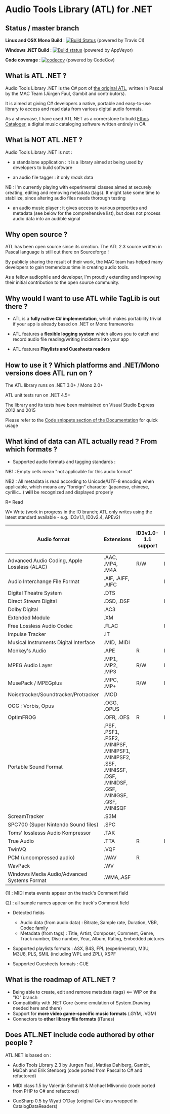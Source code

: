 # Audio Tools Library (ATL) for .NET

## Status / master branch

__Linux and OSX Mono Build__ : [![Build Status](https://travis-ci.org/Zeugma440/atldotnet.svg?branch=master)](https://travis-ci.org/Zeugma440/atldotnet) (powered by Travis CI)


__Windows .NET Build__ : [![Build status](https://ci.appveyor.com/api/projects/status/s4y0e3g6fxncdhi6/branch/master?svg=true)](https://ci.appveyor.com/project/Zeugma440/atldotnet/branch/master) (powered by AppVeyor)


__Code coverage__ : [![codecov](https://codecov.io/gh/Zeugma440/atldotnet/branch/master/graph/badge.svg)](https://codecov.io/gh/Zeugma440/atldotnet) (powered by CodeCov)


## What is ATL .NET ?

Audio Tools Library .NET is the C# port of [the original ATL](http://mac.sourceforge.net/atl/), written in Pascal by the MAC Team (Jürgen Faul, Gambit and contributors).

It is aimed at giving C# developers a native, portable and easy-to-use library to access and read data from various digital audio formats.

As a showcase, I have used ATL.NET as a cornerstone to build [Ethos Cataloger](https://trello.com/b/ZAzRjbXZ/ethos-cataloger), a digital music cataloging software written entirely in C#.


## What is NOT ATL .NET ?

Audio Tools Library .NET is not :

* a standalone application : it is a library aimed at being used by developers to build software

* an audio file tagger : it only _reads_ data

NB : I'm currently playing with experimental classes aimed at securely creating, editing and removing metadata (tags). It might take some time to stabilize, since altering audio files needs thorough testing

* an audio music player : it gives access to various properties and metadata (see below for the comprehensive list), but does not process audio data into an audible signal


## Why open source ?

ATL has been open source since its creation. The ATL 2.3 source written in Pascal language is still out there on Sourceforge !

By publicly sharing the result of their work, the MAC team has helped many developers to gain tremendous time in creating audio tools.

As a fellow audiophile and developer, I'm proudly extending and improving their initial contribution to the open source community.


## Why would I want to use ATL while TagLib is out there ?

* ATL is a __fully native C# implementation__, which makes portability trivial if your app is already based on .NET or Mono frameworks

* ATL features a __flexible logging system__ which allows you to catch and record audio file reading/writing incidents into your app
  
* ATL features __Playlists and Cuesheets readers__


## How to use it ?  Which platforms and .NET/Mono versions does ATL run on ?

The ATL library runs on .NET 3.0+ / Mono 2.0+

ATL unit tests run on .NET 4.5+

The library and its tests have been maintained on Visual Studio Express 2012 and 2015

Please refer to the [Code snippets section of the Documentation](Usage-_-Code-snippets) for quick usage


## What kind of data can ATL actually read ? From which formats ?

* Supported audio formats and tagging standards :

NB1 : Empty cells mean "not applicable for this audio format"

NB2 : All metadata is read according to Unicode/UTF-8 encoding when applicable, which means any "foreign" character (japanese, chinese, cyrillic...) __will__ be recognized and displayed properly

R= Read

W= Write (work in progress in the IO branch; ATL only writes using the latest standard available - e.g. ID3v1.1, ID3v2.4, APEv2)


Audio format | Extensions | ID3v1.0-1.1 support | ID3v2.2-2.4 support | APEtag 1.0-2.0 support | Format-specific tagging support
---|---|---|---|---|---
Advanced Audio Coding, Apple Lossless (ALAC) | .AAC, .MP4, .M4A | R/W | R/W | R/W | R/W
Audio Interchange File Format | .AIF, .AIFF, .AIFC |  | R |  | R
Digital Theatre System | .DTS |  |  |  | 
Direct Stream Digital | .DSD, .DSF |  | R/W |  | 
Dolby Digital | .AC3 |  |  | R/W | 
Extended Module | .XM |  |  |  | R (2)
Free Lossless Audio Codec | .FLAC |  | R/W |  | R/W
Impulse Tracker | .IT |  |  |  | R (2)
Musical Instruments Digital Interface | .MID, .MIDI |  |  |  | R (1)
Monkey's Audio | .APE | R | R | R | 
MPEG Audio Layer | .MP1, .MP2, .MP3 | R/W | R/W | R/W | |
MusePack / MPEGplus|.MPC, .MP+|R/W|R/W|R/W| |
Noisetracker/Soundtracker/Protracker|.MOD| | | |R (2)|
OGG : Vorbis, Opus|.OGG, .OPUS| | | |R/W|
OptimFROG|.OFR, .OFS|R|R|R| |
Portable  Sound Format|.PSF, .PSF1, .PSF2, .MINIPSF, .MINIPSF1, .MINIPSF2, .SSF, .MINISSF, .DSF, .MINIDSF, .GSF, .MINIGSF, .QSF, .MINISQF| | | |R|
ScreamTracker|.S3M| | | |R (2)|
SPC700 (Super Nintendo Sound files)|.SPC| | | |R|
Toms' losslesss Audio Kompressor|.TAK| | |R| |
True Audio|.TTA|R|R|R| |
TwinVQ|.VQF| | | |R|
PCM (uncompressed audio)|.WAV|R| | | |
WavPack|.WV| | |R| |
Windows Media Audio/Advanced Systems Format|.WMA,.ASF| | | |R/W|


(1) : MIDI meta events appear on the track's Comment field

(2) : all sample names appear on the track's Comment field


* Detected fields
	* Audio data (from audio data) : Bitrate, Sample rate, Duration, VBR, Codec family
	* Metadata (from tags) : Title, Artist, Composer, Comment, Genre, Track number, Disc number, Year, Album, Rating, Embedded pictures

* Supported playlists formats : ASX, B4S, FPL (experimental), M3U, M3U8, PLS, SMIL (including WPL and ZPL), XSPF

* Supported Cuesheets formats : CUE


## What is the roadmap of ATL.NET ?

* Being able to create, edit and remove metadata (tags) <== WIP on the "IO" branch
* Compatibility with .NET Core (some emulation of System.Drawing needed here and there)
* Support for __more video game-specific music formats__ (.GYM, .VGM)
* Connectors to __other library file formats__ (iTunes)


## Does ATL.NET include code authored by other people ?

ATL.NET is based on :

* Audio Tools Library 2.3  by Jurgen Faul, Mattias Dahlberg, Gambit, MaDah and Erik Stenborg (code ported from Pascal to C# and refactored)

* MIDI class 1.5 by Valentin Schmidt & Michael Mlivoncic (code ported from PHP to C# and refactored)

* CueSharp 0.5 by Wyatt O'Day (original C# class wrapped in CatalogDataReaders)
